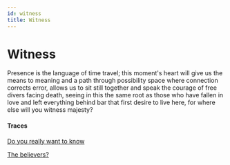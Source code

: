 ```yaml
---
id: witness
title: Witness
---
```


# Witness

Presence is the language
of time travel; this moment's heart
will give us the means to meaning
and a path through possibility space
where connection corrects error,
allows us to sit still together
and speak the courage of free divers
facing death, seeing in this the same root
as those who have fallen in love and left
everything behind bar that first desire
to live here, for where else will you 
witness majesty?

#### Traces

[Do you really want to know](https://www.youtube.com/watch?v=wcnQJTYrXnI "My Sweet Lord in Hiroshima")

[The believers?](https://quran.com/23)